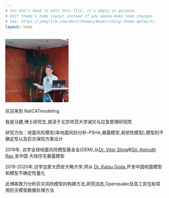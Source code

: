 ```yaml
---
# You don't need to edit this file, it's empty on purpose.
# Edit theme's home layout instead if you wanna make some changes
# See: https://jekyllrb.com/docs/themes/#overriding-theme-defaults
layout: home
---
```


<div class="divider">
    <div class="left">
        <img id="profilepic" width="200" height="200" src="assets/profile.JPG" alt="Profile">
    </div>
    <div class="right">
        <p>欢迎来到 NatCATmodeling</p>
        <p>我是马健,博士研究生,就读于北京师范大学减灾与应急管理研究院</p>
        <p>
           研究方向：地震风险模型(率地震风险分析-PSHA,暴露模型,易损性模型),模型的不确定性以及巨灾保险方案设计
        </p>
        <p>
           2019年, 访学全球地震风险模型基金会(GEM),从<a 
           href= "https://www.researchgate.net/profile/Vitor_Silva7/">Dr. Vitor Silvia</a>和<a 
           href= "https://scholar.google.com/citations?user=3B8O4MEAAAAJ&hl=en/">Dr. Anirudh Rao</a>,发中国
           大陆住宅暴露模型
        </p>
        <p>
           2019-2020年,访学加拿大西安大略大学,师从 <a 
           href= "https://www.researchgate.net/profile/Katsuichiro_Goda/">Dr. Katsu Goda</a>,开发中国地震模型和模型不确定性量化
        </p>
        <p>此博客致力分析巨灾风险模型的构建方法,研究动态,Openquake及其工具包和常用巨灾模型数据处理方法</p>
    </div>
</div>

